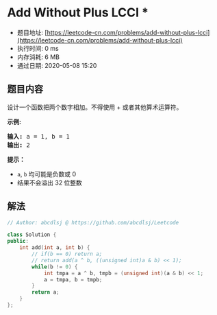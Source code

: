 # Add Without Plus LCCI *
- 题目地址: [https://leetcode-cn.com/problems/add-without-plus-lcci](https://leetcode-cn.com/problems/add-without-plus-lcci)
- 执行时间: 0 ms
- 内存消耗: 6 MB
- 通过日期: 2020-05-08 15:20

## 题目内容
<p>设计一个函数把两个数字相加。不得使用 + 或者其他算术运算符。</p>

<p><strong>示例:</strong></p>

<pre><strong>输入:</strong> a = 1, b = 1
<strong>输出:</strong> 2</pre>



<p><strong>提示：</strong></p>

<ul>
	<li><code>a</code>, <code>b</code> 均可能是负数或 0</li>
	<li>结果不会溢出 32 位整数</li>
</ul>


## 解法
```cpp
// Author: abcdlsj @ https://github.com/abcdlsj/Leetcode

class Solution {
public:
    int add(int a, int b) {
        // if(b == 0) return a;
        // return add(a ^ b, ((unsigned int)a & b) << 1);
        while(b != 0) {
            int tmpa = a ^ b, tmpb = (unsigned int)(a & b) << 1;
            a = tmpa, b = tmpb;
        }
        return a;
    }
};

```